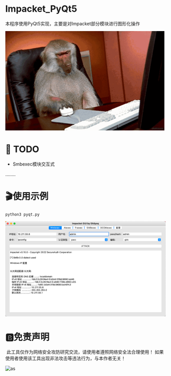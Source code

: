 # Impacket_PyQt5
本程序使用PyQt5实现，主要是对Impacket部分模块进行图形化操作

![houzi](./README/houzi.gif)

# 📝 TODO

- Smbexec模块交互式

........



# 🎬使用示例

`python3 pyqt.py`

![image-20230903180803479](./README/image-20230903180803479.png)



# 🅱️免责声明

​	此工具仅作为网络安全攻防研究交流，请使用者遵照网络安全法合理使用！ 如果使用者使用该工具出现非法攻击等违法行为，与本作者无关！



![as](https://starchart.cc/savior-only/Impacket_PyQt5.svg)

